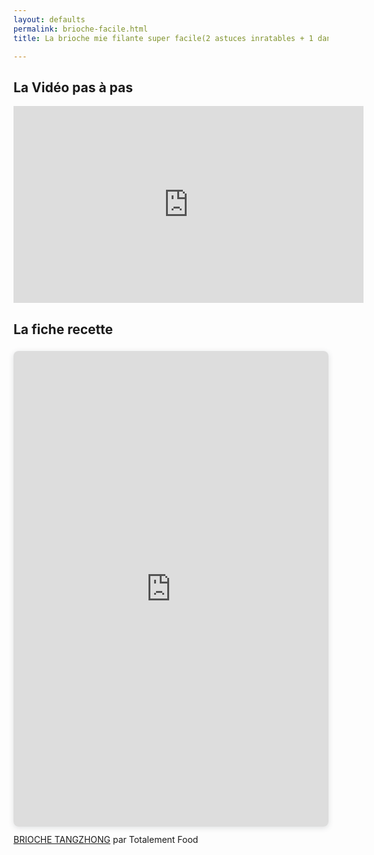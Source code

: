 ```yaml
---
layout: defaults
permalink: brioche-facile.html
title: La brioche mie filante super facile(2 astuces inratables + 1 dans la fiche recette)

---
```


## La Vidéo pas à pas

<iframe width="560" height="315" src="https://www.youtube.com/embed/bUyoMC5yLS4" title="YouTube video player" frameborder="0" allow="accelerometer; autoplay; clipboard-write; encrypted-media; gyroscope; picture-in-picture" allowfullscreen></iframe>

## La fiche recette

<div style="position: relative; width: 100%; height: 0; padding-top: 141.4286%;
 padding-bottom: 48px; box-shadow: 0 2px 8px 0 rgba(63,69,81,0.16); margin-top: 1.6em; margin-bottom: 0.9em; overflow: hidden;
 border-radius: 8px; will-change: transform;">
  <iframe loading="lazy" style="position: absolute; width: 100%; height: 100%; top: 0; left: 0; border: none; padding: 0;margin: 0;"
    src="https:&#x2F;&#x2F;www.canva.com&#x2F;design&#x2F;DAFHTnhEztg&#x2F;view?embed" allowfullscreen="allowfullscreen" allow="fullscreen">
  </iframe>
</div>
<a href="https:&#x2F;&#x2F;www.canva.com&#x2F;design&#x2F;DAFHTnhEztg&#x2F;view?utm_content=DAFHTnhEztg&amp;utm_campaign=designshare&amp;utm_medium=embeds&amp;utm_source=link" target="_blank" rel="noopener">BRIOCHE TANGZHONG</a>  par Totalement Food